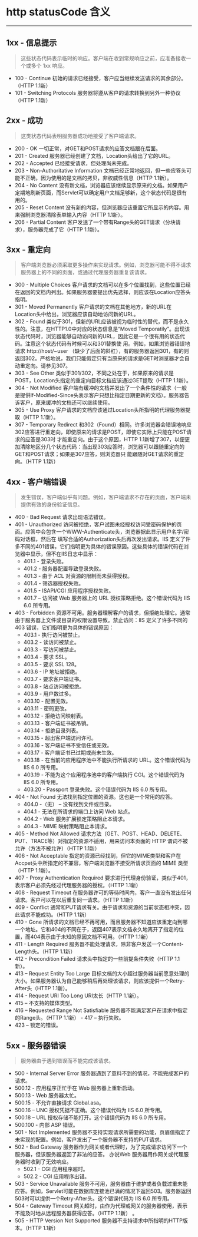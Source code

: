 
# http statusCode 含义

---

## 1xx - 信息提示

> 这些状态代码表示临时的响应。客户端在收到常规响应之前，应准备接收一个或多个 1xx 响应。

- 100 - Continue 初始的请求已经接受，客户应当继续发送请求的其余部分。（HTTP 1.1新）
- 101 - Switching Protocols 服务器将遵从客户的请求转换到另外一种协议（HTTP 1.1新）

## 2xx - 成功

> 这类状态代码表明服务器成功地接受了客户端请求。

- 200 - OK 一切正常，对GET和POST请求的应答文档跟在后面。
- 201 - Created 服务器已经创建了文档，Location头给出了它的URL。
- 202 - Accepted 已经接受请求，但处理尚未完成。
- 203 - Non-Authoritative Information 文档已经正常地返回，但一些应答头可能不正确，因为使用的是文档的拷贝，非权威性信息（HTTP 1.1新）。
- 204 - No Content 没有新文档，浏览器应该继续显示原来的文档。如果用户定期地刷新页面，而Servlet可以确定用户文档足够新，这个状态代码是很有用的。
- 205 - Reset Content 没有新的内容，但浏览器应该重置它所显示的内容。用来强制浏览器清除表单输入内容（HTTP 1.1新）。
- 206 - Partial Content 客户发送了一个带有Range头的GET请求（分块请求），服务器完成了它（HTTP 1.1新）。

## 3xx - 重定向

> 客户端浏览器必须采取更多操作来实现请求。例如，浏览器可能不得不请求服务器上的不同的页面，或通过代理服务器重复该请求。

- 300 - Multiple Choices 客户请求的文档可以在多个位置找到，这些位置已经在返回的文档内列出。如果服务器要提出优先选择，则应该在Location应答头指明。
- 301 - Moved Permanently 客户请求的文档在其他地方，新的URL在Location头中给出，浏览器应该自动地访问新的URL。
- 302 - Found 类似于301，但新的URL应该被视为临时性的替代，而不是永久性的。注意，在HTTP1.0中对应的状态信息是“Moved Temporatily”。出现该状态代码时，浏览器能够自动访问新的URL，因此它是一个很有用的状态代码。注意这个状态代码有时候可以和301替换使 用。例如，如果浏览器错误地请求 http://host/~user （缺少了后面的斜杠），有的服务器返回301，有的则返回302。严格地说，我们只能假定只有当原来的请求是GET时浏览器才会自动重定向。请参见307。
- 303 - See Other 类似于301/302，不同之处在于，如果原来的请求是POST，Location头指定的重定向目标文档应该通过GET提取（HTTP 1.1新）。
- 304 - Not Modified 客户端有缓冲的文档并发出了一个条件性的请求（一般是提供If-Modified-Since头表示客户只想比指定日期更新的文档）。服务器告诉客户，原来缓冲的文档还可以继续使用。
- 305 - Use Proxy 客户请求的文档应该通过Location头所指明的代理服务器提取（HTTP 1.1新）。
- 307 - Temporary Redirect 和302（Found）相同。许多浏览器会错误地响应302应答进行重定向，即使原来的请求是POST，即使它实际上只能在POST请求的应答是303时 才能重定向。由于这个原因，HTTP 1.1新增了307，以便更加清除地区分几个状态代码：当出现303应答时，浏览器可以跟随重定向的GET和POST请求；如果是307应答，则浏览器只 能跟随对GET请求的重定向。（HTTP 1.1新）

## 4xx - 客户端错误

> 发生错误，客户端似乎有问题。例如，客户端请求不存在的页面，客户端未提供有效的身份验证信息。

- 400 - Bad Request 请求出现语法错误。
- 401 - Unauthorized 访问被拒绝，客户试图未经授权访问受密码保护的页面。应答中会包含一个WWW-Authenticate头，浏览器据此显示用户名字/密码对话框，然后在 填写合适的Authorization头后再次发出请求。IIS 定义了许多不同的401错误，它们指明更为具体的错误原因。这些具体的错误代码在浏览器中显示，但不在IIS日志中显示：
  - 401.1 - 登录失败。
  - 401.2 - 服务器配置导致登录失败。
  - 401.3 - 由于 ACL 对资源的限制而未获得授权。
  - 401.4 - 筛选器授权失败。
  - 401.5 - ISAPI/CGI 应用程序授权失败。
  - 401.7 – 访问被 Web 服务器上的 URL 授权策略拒绝。这个错误代码为 IIS 6.0 所专用。
- 403 - Forbidden 资源不可用。服务器理解客户的请求，但拒绝处理它。通常由于服务器上文件或目录的权限设置导致。禁止访问：IIS 定义了许多不同的 403 错误，它们指明更为具体的错误原因：
  - 403.1 - 执行访问被禁止。
  - 403.2 - 读访问被禁止。
  - 403.3 - 写访问被禁止。
  - 403.4 - 要求 SSL。
  - 403.5 - 要求 SSL 128。
  - 403.6 - IP 地址被拒绝。
  - 403.7 - 要求客户端证书。
  - 403.8 - 站点访问被拒绝。
  - 403.9 - 用户数过多。
  - 403.10 - 配置无效。
  - 403.11 - 密码更改。
  - 403.12 - 拒绝访问映射表。
  - 403.13 - 客户端证书被吊销。
  - 403.14 - 拒绝目录列表。
  - 403.15 - 超出客户端访问许可。
  - 403.16 - 客户端证书不受信任或无效。
  - 403.17 - 客户端证书已过期或尚未生效。
  - 403.18 - 在当前的应用程序池中不能执行所请求的 URL。这个错误代码为 IIS 6.0 所专用。
  - 403.19 - 不能为这个应用程序池中的客户端执行 CGI。这个错误代码为 IIS 6.0 所专用。
  - 403.20 - Passport 登录失败。这个错误代码为 IIS 6.0 所专用。
- 404 - Not Found 无法找到指定位置的资源。这也是一个常用的应答。
  - 404.0 -（无） – 没有找到文件或目录。
  - 404.1 - 无法在所请求的端口上访问 Web 站点。
  - 404.2 - Web 服务扩展锁定策略阻止本请求。
  - 404.3 - MIME 映射策略阻止本请求。
- 405 - Method Not Allowed 请求方法（GET、POST、HEAD、DELETE、PUT、TRACE等）对指定的资源不适用，用来访问本页面的 HTTP 谓词不被允许（方法不被允许）（HTTP 1.1新）
- 406 - Not Acceptable 指定的资源已经找到，但它的MIME类型和客户在Accpet头中所指定的不兼容，客户端浏览器不接受所请求页面的 MIME 类型（HTTP 1.1新）。
- 407 - Proxy Authentication Required 要求进行代理身份验证，类似于401，表示客户必须先经过代理服务器的授权。（HTTP 1.1新）
- 408 - Request Timeout 在服务器许可的等待时间内，客户一直没有发出任何请求。客户可以在以后重复同一请求。（HTTP 1.1新）
- 409 - Conflict 通常和PUT请求有关。由于请求和资源的当前状态相冲突，因此请求不能成功。（HTTP 1.1新）
- 410 - Gone 所请求的文档已经不再可用，而且服务器不知道应该重定向到哪一个地址。它和404的不同在于，返回407表示文档永久地离开了指定的位置，而404表示由于未知的原因文档不可用。（HTTP 1.1新）
- 411 - Length Required 服务器不能处理请求，除非客户发送一个Content-Length头。（HTTP 1.1新）
- 412 - Precondition Failed 请求头中指定的一些前提条件失败（HTTP 1.1新）。
- 413 – Request Entity Too Large 目标文档的大小超过服务器当前愿意处理的大小。如果服务器认为自己能够稍后再处理该请求，则应该提供一个Retry-After头（HTTP 1.1新）。
- 414 - Request URI Too Long URI太长（HTTP 1.1新）。
- 415 – 不支持的媒体类型。
- 416 – Requested Range Not Satisfiable 服务器不能满足客户在请求中指定的Range头。（HTTP 1.1新） - 417 – 执行失败。
- 423 – 锁定的错误。

## 5xx - 服务器错误

> 服务器由于遇到错误而不能完成该请求。

- 500 - Internal Server Error 服务器遇到了意料不到的情况，不能完成客户的请求。
- 500.12 - 应用程序正忙于在 Web 服务器上重新启动。
- 500.13 - Web 服务器太忙。
- 500.15 - 不允许直接请求 Global.asa。
- 500.16 – UNC 授权凭据不正确。这个错误代码为 IIS 6.0 所专用。
- 500.18 – URL 授权存储不能打开。这个错误代码为 IIS 6.0 所专用。
- 500.100 - 内部 ASP 错误。
- 501 - Not Implemented 服务器不支持实现请求所需要的功能，页眉值指定了未实现的配置。例如，客户发出了一个服务器不支持的PUT请求。
- 502 - Bad Gateway 服务器作为网关或者代理时，为了完成请求访问下一个服务器，但该服务器返回了非法的应答。 亦说Web 服务器用作网关或代理服务器时收到了无效响应。
  - 502.1 - CGI 应用程序超时。
  - 502.2 - CGI 应用程序出错。
- 503 - Service Unavailable 服务不可用，服务器由于维护或者负载过重未能应答。例如，Servlet可能在数据库连接池已满的情况下返回503。服务器返回503时可以提供一个Retry-After头。这个错误代码为 IIS 6.0 所专用。
- 504 - Gateway Timeout 网关超时，由作为代理或网关的服务器使用，表示不能及时地从远程服务器获得应答。（HTTP 1.1新） 。
- 505 - HTTP Version Not Supported 服务器不支持请求中所指明的HTTP版本。（HTTP 1.1新）
